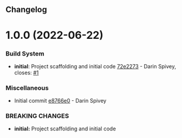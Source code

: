 ## Changelog

# 1.0.0 (2022-06-22)


### Build System

* **initial**: Project scaffolding and initial code [72e2273](https://github.com/logdna/commitlint-config-mezmo/commit/72e22738da75f0a0a661137a35ca861e9ba8cf3f) - Darin Spivey, closes: [#1](https://github.com/logdna/commitlint-config-mezmo/issues/1)


### Miscellaneous

* Initial commit [e8766e0](https://github.com/logdna/commitlint-config-mezmo/commit/e8766e083294a4b3ced9d550235648aa834ab2f1) - Darin Spivey


### **BREAKING CHANGES**

* **initial:** Project scaffolding and initial code
